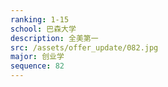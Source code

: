 ```yaml
---
ranking: 1-15
school: 巴森大学
description: 全美第一
src: /assets/offer_update/082.jpg
major: 创业学
sequence: 82
---
```


